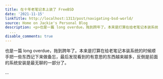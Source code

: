 ```yaml
---
title: 在十年老笔记本上装了 FreeBSD
date: '2021-11-15'
linkTitle: http://localhost:1313/post/navigating-bsd-world/
source: Home on Jackie's Personal Blog
description: <p>也是一篇 long overdue，拖到跨年了。本来是打算在给老笔记本装系统的时候顺手把一些东西记下来做备忘，最后发现看到的有意思的东西越来越多，反倒是前面的系统安装是最无聊的一部分了。</p>
  ...
disable_comments: true
---
```

<p>也是一篇 long overdue，拖到跨年了。本来是打算在给老笔记本装系统的时候顺手把一些东西记下来做备忘，最后发现看到的有意思的东西越来越多，反倒是前面的系统安装是最无聊的一部分了。</p> ...